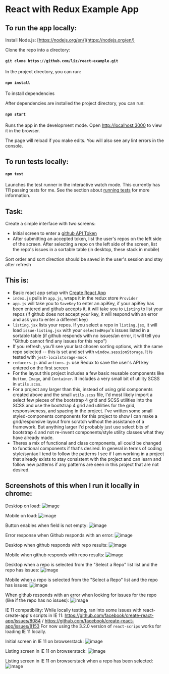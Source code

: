 # React with Redux Example App


## To run the app locally:

Install Node.js: [https://nodejs.org/en/](https://nodejs.org/en/)

Clone the repo into a directory: 

#### `git clone https://github.com/liz/react-example.git`

In the project directory, you can run:

#### `npm install`

To install dependencies 

After dependencies are installed the project directory, you can run:

#### `npm start`

Runs the app in the development mode.
Open [http://localhost:3000](http://localhost:3000) to view it in the browser.

The page will reload if you make edits.
You will also see any lint errors in the console.

## To run tests locally:

#### `npm test`

Launches the test runner in the interactive watch mode. This currently has 111 passing tests for me.
See the section about [running tests](https://facebook.github.io/create-react-app/docs/running-tests) for more information.

## Task:
Create a simple interface with two screens:

* Initial screen to enter a [github API Token](https://github.com/settings/tokens)
* After submitting an accepted token, list the user's repos on the left side of the screen. After selecting a repo on the left side of the screen, list the repo's issues in a sortable table (in desktop, these stack in mobile)

Sort order and sort direction should be saved in the user's session and stay after refresh

## This is:
* Basic react app setup with [Create React App](https://github.com/facebook/create-react-app)
* `index.js` pulls in `app.js`, wraps it in the redux store `Provider`
* `app.js` will take you to `SaveKey` to enter an apiKey, if your apiKey has been entered and github accepts it, it will take you to `Listing` to list your repos (if github does not accept your key, it will respond with an error and ask you to enter a different key)
* `listing.jsx` lists your repos. If you select a repo in `listing.jsx`, it will load `issue-listing.jsx` with your `selectedRepo`'s issues listed in a sortable table (if github responds with no issues/an error, it will tell you "Github cannot find any issues for this repo")
* If you refresh, you'll see your last chosen sorting options, with the same repo selected -- this is set and set with `window.sessionStorage`. It is tested with `jest-localstorage-mock`
* `reducers.js` and `actions.js` use Redux to save the user's API key entered on the first screen
* For the layout this project includes a few basic reusable components like `Button`, `Image`, and `Container`. It includes a very small bit of utility SCSS in `utils.scss`. 
* For a project any larger than this, instead of using grid components created above and the small `utils.scss` file, I'd most likely import a select few pieces of the bootstrap 4 grid and SCSS utilities into the SCSS and use the bootstrap 4 grid and utilities for the grid, responsiveness, and spacing in the project. I've written some small styled-components components for this project to show I can make a grid/responsive layout from scratch without the assistance of a framework. But anything larger I'd probably just use select bits of bootstrap 4 and not re-invent components/style utility classes what they have already made.
* Theres a mix of functional and class components, all could be changed to functional components if that's desired. In general in terms of coding style/syntax I tend to follow the patterns I see if I am working in a project that already exists to stay consistent with the project and can learn and follow new patterns if any patterns are seen in this project that are not desired.

## Screenshots of this when I run it locally in chrome:
Desktop on load:
![image](https://user-images.githubusercontent.com/3377/71750909-b9468000-2e2e-11ea-8a5c-948d591caee4.png)

Mobile on load:
![image](https://user-images.githubusercontent.com/3377/71750927-c7949c00-2e2e-11ea-8401-6f479c296850.png)

Button enables when field is not empty:
![image](https://user-images.githubusercontent.com/3377/71750967-e4c96a80-2e2e-11ea-8ec2-7160db78145a.png)

Error response when Github responds with an error:
![image](https://user-images.githubusercontent.com/3377/71751046-28bc6f80-2e2f-11ea-8934-1baa35601de9.png)

Desktop when github responds with repo results:
![image](https://user-images.githubusercontent.com/3377/71751065-37a32200-2e2f-11ea-8006-4fe45b11dd86.png)

Mobile when github responds with repo results:
![image](https://user-images.githubusercontent.com/3377/71751081-47bb0180-2e2f-11ea-9203-46be6d4e2450.png)

Desktop when a repo is selected from the "Select a Repo" list list and the repo has issues:
![image](https://user-images.githubusercontent.com/3377/71751104-573a4a80-2e2f-11ea-93b8-b3d3f6d37c66.png)

Mobile when a repo is selected from the "Select a Repo" list and the repo has issues:
![image](https://user-images.githubusercontent.com/3377/71751292-efd0ca80-2e2f-11ea-9e10-ae7d838769c5.png)

When github responds with an error when looking for issues for the repo (like if the repo has no issues):
![image](https://user-images.githubusercontent.com/3377/71751138-72a55580-2e2f-11ea-8d92-f8d6c632a88d.png)

IE 11 compatibility:
While locally testing, ran into some issues with react-create-app's scripts in IE 11:
https://github.com/facebook/create-react-app/issues/8084 / https://github.com/facebook/create-react-app/issues/8153
For now using the 3.2.0 version of `react-scrips` works for loading IE 11 locally.

Initial screen in IE 11 on browserstack:
![image](https://user-images.githubusercontent.com/3377/71693893-77500800-2d62-11ea-8e03-5c80a1e05d24.png)

Listing screen in IE 11 on browserstack:
![image](https://user-images.githubusercontent.com/3377/71693939-92227c80-2d62-11ea-8744-4ddef05c54d5.png)

Listing screen in IE 11 on browserstack when a repo has been selected:
![image](https://user-images.githubusercontent.com/3377/71751395-45a57280-2e30-11ea-9ed0-090c9be8c96b.png)
